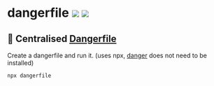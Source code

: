 # dangerfile [![](https://img.shields.io/npm/v/dangerfile.svg)](https://www.npmjs.com/package/dangerfile) [![](https://img.shields.io/badge/source--000000.svg?logo=github&style=social)](https://github.com/omrilotan/mono/tree/master/packages/dangerfile)

## 🚨 Centralised [Dangerfile](https://danger.systems/js/)

Create a dangerfile and run it. (uses npx, [danger](https://www.npmjs.com/package/danger) does not need to be installed)

```
npx dangerfile
```
